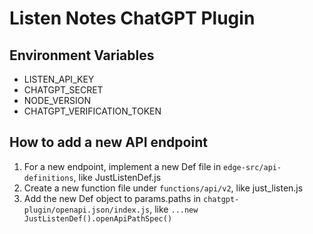 # Listen Notes ChatGPT Plugin

## Environment Variables

* LISTEN_API_KEY
* CHATGPT_SECRET
* NODE_VERSION
* CHATGPT_VERIFICATION_TOKEN

## How to add a new API endpoint

1. For a new endpoint, implement a new Def file in `edge-src/api-definitions`, like JustListenDef.js
2. Create a new function file under `functions/api/v2`, like just_listen.js
3. Add the new Def object to params.paths in `chatgpt-plugin/openapi.json/index.js`, like `...new JustListenDef().openApiPathSpec()`
